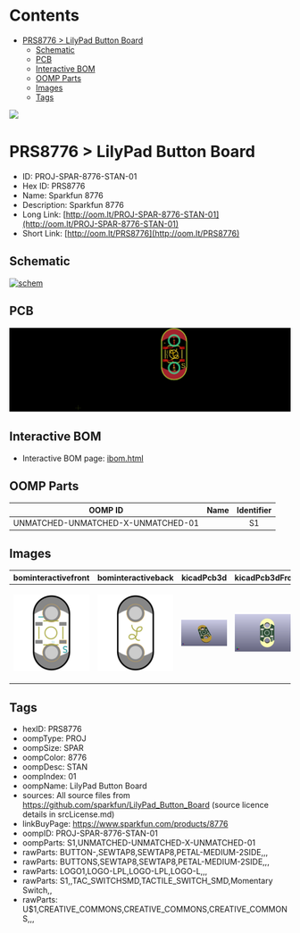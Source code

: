 



Contents
========

* [PRS8776 > LilyPad Button Board](#prs8776--lilypad-button-board)
	* [Schematic](#schematic)
	* [PCB](#pcb)
	* [Interactive BOM](#interactive-bom)
	* [OOMP Parts](#oomp-parts)
	* [Images](#images)
	* [Tags](#tags)
  
![][im]
# PRS8776 > LilyPad Button Board

- ID: PROJ-SPAR-8776-STAN-01
- Hex ID: PRS8776
- Name: Sparkfun 8776
- Description: Sparkfun 8776
- Long Link: [http://oom.lt/PROJ-SPAR-8776-STAN-01](http://oom.lt/PROJ-SPAR-8776-STAN-01)
- Short Link: [http://oom.lt/PRS8776](http://oom.lt/PRS8776)

## Schematic
  
[![schem](eagleSchemImage.png)](eagleSchemImage.png)
## PCB
  
[![pcb](eagleImage.png)](eagleImage.png)
## Interactive BOM

- Interactive BOM page: [ibom.html](https://htmlpreview.github.io/?https://github.com/oomlout/oomlout_OOMP_projects/blob/main/PROJ-SPAR-8776-STAN-01/kicad/bom/ibom.html)

## OOMP Parts
  

|OOMP ID|Name|Identifier|
| :---: | :---: | :---: |
|UNMATCHED-UNMATCHED-X-UNMATCHED-01||S1|

## Images
  
  

|bominteractivefront|bominteractiveback|kicadPcb3d|kicadPcb3dFront|kicadPcb3dBack|kicadSchem|eagleImage|eagleSchemImage|pcbdraw|pcbdrawback|
| :---: | :---: | :---: | :---: | :---: | :---: | :---: | :---: | :---: | :---: |
|[![bominteractivefront](bomFront_140.png)](bomFront.png)|[![bominteractiveback](bomBack_140.png)](bomBack.png)|[![kicadPcb3d](kicadPcb3d_140.png)](kicadPcb3d.png)|[![kicadPcb3dFront](kicadPcb3dFront_140.png)](kicadPcb3dFront.png)|[![kicadPcb3dBack](kicadPcb3dBack_140.png)](kicadPcb3dBack.png)|[![kicadSchem](kicadSchem_140.png)](kicadSchem.png)|[![eagleImage](eagleImage_140.png)](eagleImage.png)|[![eagleSchemImage](eagleSchemImage_140.png)](eagleSchemImage.png)|[![pcbdraw](pcbdraw_140.png)](pcbdraw.png)|[![pcbdrawback](pcbdrawBack_140.png)](pcbdrawBack.png)|

## Tags

- hexID: PRS8776
- oompType: PROJ
- oompSize: SPAR
- oompColor: 8776
- oompDesc: STAN
- oompIndex: 01
- oompName: LilyPad Button Board
- sources: All source files from https://github.com/sparkfun/LilyPad_Button_Board (source licence details in srcLicense.md)
- linkBuyPage: https://www.sparkfun.com/products/8776
- oompID: PROJ-SPAR-8776-STAN-01
- oompParts: S1,UNMATCHED-UNMATCHED-X-UNMATCHED-01
- rawParts: BUTTON-,SEWTAP8,SEWTAP8,PETAL-MEDIUM-2SIDE,,,
- rawParts: BUTTONS,SEWTAP8,SEWTAP8,PETAL-MEDIUM-2SIDE,,,
- rawParts: LOGO1,LOGO-LPL,LOGO-LPL,LOGO-L,,,
- rawParts: S1,,TAC_SWITCHSMD,TACTILE_SWITCH_SMD,Momentary Switch,,
- rawParts: U$1,CREATIVE_COMMONS,CREATIVE_COMMONS,CREATIVE_COMMONS,,,



[im]: kicadPcb3d_450.png
